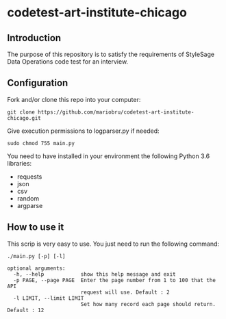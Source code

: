 # codetest-art-institute-chicago

## Introduction
The purpose of this repository is to satisfy the requirements of StyleSage Data Operations code test for an interview.

## Configuration
Fork and/or clone this repo into your computer:

`git clone https://github.com/mariobru/codetest-art-institute-chicago.git` 

Give execution permissions to logparser.py if needed:

`sudo chmod 755 main.py`

You need to have installed in your environment the following Python 3.6 libraries:
* requests
* json
* csv
* random
* argparse

## How to use it
This scrip is very easy to use. You just need to run the following command:

`./main.py [-p] [-l]` 

```
optional arguments:
  -h, --help            show this help message and exit
  -p PAGE, --page PAGE  Enter the page number from 1 to 100 that the API
                        request will use. Default : 2
  -l LIMIT, --limit LIMIT
                        Set how many record each page should return. Default : 12
```



